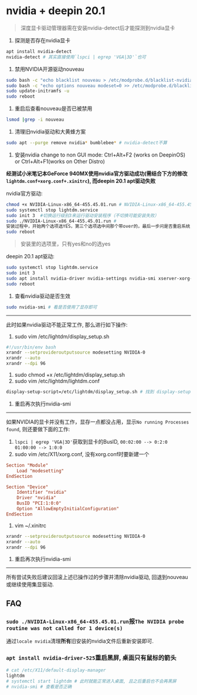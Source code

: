 # nvidia + deepin 20.1

> 深度显卡驱动管理器需在安装nvidia-detect后才能探测到nvidia显卡

1. 探测是否存在nvidia显卡
```bash
apt install nvidia-detect
nvidia-detect # 其实直接使用`lspci | egrep 'VGA|3D'`也可
```

1. 禁用NVIDIA开源驱动nouveau
```bash
sudo bash -c "echo blacklist nouveau > /etc/modprobe.d/blacklist-nvidia-nouveau.conf"
sudo bash -c "echo options nouveau modeset=0 >> /etc/modprobe.d/blacklist-nvidia-nouveau.conf"
sudo update-initramfs -u
sudo reboot
```

1. 重启后查看nouveau是否已被禁用
```bash
lsmod |grep -i nouveau
```

1. 清理旧nvidia驱动和大黄蜂方案
```bash
sudo apt --purge remove nvidia* bumblebee* # nvidia-detect不算
```

1. 安装nvidia
change to non GUI mode: Ctrl+Alt+F2 (works on DeepinOS) or Ctrl+Alt+F1(works on Other Distro)

**经测试小米笔记本GeForce 940MX使用nvidia官方驱动成功(需结合下方的修改`lightdm.conf+xorg.conf+.xinitrc`), 而deepin 20.1 apt驱动失败**

nvidia官方驱动:
```bash
chmod +x NVIDIA-Linux-x86_64-455.45.01.run # NVIDIA-Linux-x86_64-455.45.01.run包含了nvidia-smi
sudo systemctl stop lightdm.service
sudo init 3  #切换运行级别3来运行驱动安装程序（不切换可能安装失败）
sudo ./NVIDIA-Linux-x86_64-455.45.01.run # 
安装过程中，开始两个选项选YES，第三个选项选中间那个带over的，最后一步问是否重启系统，选NO
sudo reboot
```

> 安装里的选项里，只有yes和no的选yes

deepin 20.1 apt驱动:
```bash
sudo systemctl stop lightdm.service
sudo init 3
sudo apt install nvidia-driver nvidia-settings nvidia-smi xserver-xorg-video-nvidia
sudo reboot
```

1. 查看nvidia驱动是否生效
```bash
sudo nvidia-smi # 看是否使用了显存即可
```

---
此时如果nvidia驱动不能正常工作, 那么进行如下操作:
1. sudo vim /etc/lightdm/display_setup.sh
```bash
#!/usr/bin/env bash
xrandr --setprovideroutputsource modesetting NVIDIA-0
xrandr --auto
xrandr --dpi 96
```
1. sudo chmod +x /etc/lightdm/display_setup.sh
1. sudo vim /etc/lightdm/lightdm.conf
```bash
display-setup-script=/etc/lightdm/display_setup.sh # 找到 display-setup-script这一行，去掉前面的注释，将display_setup.sh路径赋给它
```

1. 重启再次执行nvidia-smi

---
如果NVIDIA的显卡并没有工作，显存一点都没占用，显示`No running Processes found`, 则还要做下面的工作:
1. `lspci | egrep 'VGA|3D'`获取到显卡的BusID, `00:02:00 --> 0:2:0  01:00:00 --> 1:0:0`
1. sudo vim /etc/X11/xorg.conf, 没有xorg.conf时要新建一个
```conf
Section "Module"
    Load "modesetting"
EndSection

Section "Device"
    Identifier "nvidia"
    Driver "nvidia"
    BusID "PCI:1:0:0"
    Option "AllowEmptyInitialConfiguration"
EndSection
```
1. vim ~/.xinitrc
```bash
xrandr --setprovideroutputsource modesetting NVIDIA-0
xrandr --auto
xrandr --dpi 96
```
1. 重启再次执行nvidia-smi

---
所有尝试失败后建议回滚上述已操作过的步骤并清除nvidia驱动, 回退到nouveau或继续使用集显驱动.

## FAQ
### `sudo ./NVIDIA-Linux-x86_64-455.45.01.run`报`The NVIDIA probe routine was not called for 1 device(s)`
通过`locale nvidia`清理**所有**旧安装的nvidia文件后重新安装即可.

### `apt install nvidia-driver-525`重启黑屏, 桌面只有鼠标的箭头
```bash
# cat /etc/X11/default-display-manager
lightdm
# systemctl start lightdm # 此时就能正常进入桌面, 且之后重启也不会再黑屏
# nvidia-smi # 查看是否正确
```